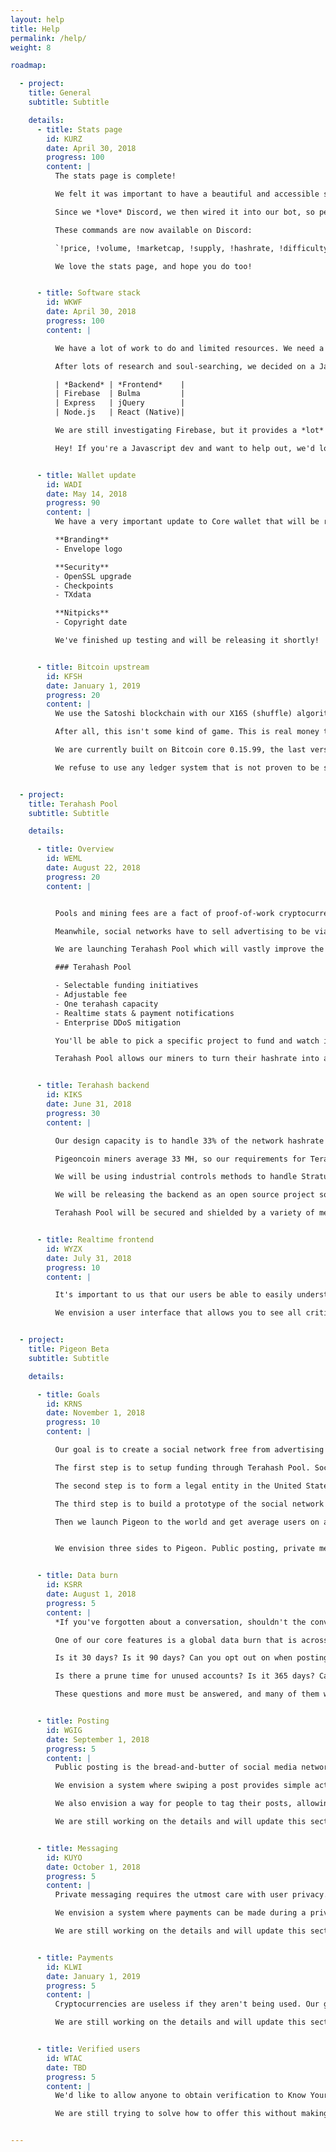```yaml
---
layout: help
title: Help
permalink: /help/
weight: 8

roadmap:

  - project:
    title: General
    subtitle: Subtitle

    details:
      - title: Stats page
        id: KURZ
        date: April 30, 2018
        progress: 100
        content: |
          The stats page is complete!

          We felt it was important to have a beautiful and accessible stats page to help everyone understand the market and our blockchain. In order to deploy this system, we had to first design and build an API server to collect and deliver all the nitty gritty datapoints we collect from exchanges and our block explorer.

          Since we *love* Discord, we then wired it into our bot, so people can ~~spam #general~~ check stats easily.

          These commands are now available on Discord:

          `!price, !volume, !marketcap, !supply, !hashrate, !difficulty, !blocktime, !retarget`

          We love the stats page, and hope you do too!


      - title: Software stack
        id: WKWF
        date: April 30, 2018
        progress: 100
        content: |

          We have a lot of work to do and limited resources. We need a software stack that allows us to build Terahash Pool and the Pigeon social network. We will need bespoke backends, web apps, desktop apps, and mobile apps. It all needs be blazing fast and work in realtime.

          After lots of research and soul-searching, we decided on a Javascript stack. This allows us to focus on one language, giving us more time to master frameworks and libraries.

          | *Backend* | *Frontend*    |
          | Firebase  | Bulma         |
          | Express   | jQuery        |
          | Node.js   | React (Native)|

          We are still investigating Firebase, but it provides a *lot* of advantages to a small team with big ideas, especially if we want stupid-fast realtime data that syncs and performs for a worldwide audience.

          Hey! If you're a Javascript dev and want to help out, we'd love to hear from you!


      - title: Wallet update
        id: WADI
        date: May 14, 2018
        progress: 90
        content: |
          We have a very important update to Core wallet that will be released shortly.

          **Branding**
          - Envelope logo

          **Security**
          - OpenSSL upgrade
          - Checkpoints
          - TXdata

          **Nitpicks**
          - Copyright date

          We've finished up testing and will be releasing it shortly!


      - title: Bitcoin upstream
        id: KFSH
        date: January 1, 2019
        progress: 20
        content: |
          We use the Satoshi blockchain with our X16S (shuffle) algorithm, one minute blocks, and 5000 PGN block rewards. Everything else is pure Satoshi. This is deliberate. We strongly believe that it is arrogant to use custom systems for a public cryptocurrency ledger. The Satoshi blockchain has nine years of battle-hardened security built in.

          After all, this isn't some kind of game. This is real money that belongs to real people.

          We are currently built on Bitcoin core 0.15.99, the last version before Bitcoin team released SegWit in revision 0.16.00. It is our duty to merge these and future updates with our core source. This is important because it will keep us up to date with critical technology and most importantly, security.

          We refuse to use any ledger system that is not proven to be secure.


  - project:
    title: Terahash Pool
    subtitle: Subtitle

    details:

      - title: Overview
        id: WEML
        date: August 22, 2018
        progress: 20
        content: |


          Pools and mining fees are a fact of proof-of-work cryptocurrencies. What if those fees were an investment?

          Meanwhile, social networks have to sell advertising to be viable. What if miners could effortlessly support a social network free from advertising or paid accounts?

          We are launching Terahash Pool which will vastly improve the mining experience, add value to Pigeoncoin, and give us the funds we need to achieve our goals.

          ### Terahash Pool

          - Selectable funding initiatives
          - Adjustable fee
          - One terahash capacity
          - Realtime stats & payment notifications
          - Enterprise DDoS mitigation

          You'll be able to pick a specific project to fund and watch it fill up with coins. You will have access to notifications and realtime data. Our fee will not exceed 1%. If you want to donate more, and we suspect many of our miners will, then you'll be able to adjust your fee at any time.

          Terahash Pool allows our miners to turn their hashrate into a voice in the project. It also gives us a unique funding mechanism that will separate us from all the previous attempts to create a robust social network.


      - title: Terahash backend
        id: KIKS
        date: June 31, 2018
        progress: 30
        content: |

          Our design capacity is to handle 33% of the network hashrate for the next year without scaling. Looking at the hashrate growth of other similar coins, we set our design capacity to one terahash.

          Pigeoncoin miners average 33 MH, so our requirements for Terahash Pool is 30,000 simultaneous connections. We will be handling this with clustering on scalable cloud servers. These servers will keep users up to date through a realtime database that delivers stats and payment information instantly.

          We will be using industrial controls methods to handle Stratum difficulty for each mining connection. This will cut down on Stratum spam and make it easier to handle 30k connections while negating the need for miners to adjust their initial settings manually.

          We will be releasing the backend as an open source project so others may add features and create a vibrant, easy to use, community pool system.

          Terahash Pool will be secured and shielded by a variety of methods, ranging from bandwidth oversubscription to the use of a global content delivery network. This ship is going to be seaworthy.


      - title: Realtime frontend
        id: WYZX
        date: July 31, 2018
        progress: 10
        content: |

          It's important to us that our users be able to easily understand the projects they are donating to, the status of their payments, and the benefits of mining with us. Everyone should be able to select how much of their mining revenue should be invested into each project.

          We envision a user interface that allows you to see all critical mining information and payment status at a glance, and allow you to browse through the projects that need funding. From there you can choose how much you want to invest, and which projects are most important to you. The progress of each funding initiative will update in realtime so you can watch the mining community bring community goals to fruition.


  - project:
    title: Pigeon Beta
    subtitle: Subtitle

    details:

      - title: Goals
        id: KRNS
        date: November 1, 2018
        progress: 10
        content: |

          Our goal is to create a social network free from advertising and premium accounts. This is a huge undertaking and we are considering the stages thoughtfully and acting deliberately to achieve these goals.

          The first step is to setup funding through Terahash Pool. Social network privacy is directly related to the funding mechanism of the social network, and this method of funding will ensure that we can operate without ever needing to sell user data.

          The second step is to form a legal entity in the United States so that we may be compliant with all regulations. This entity will be structured in such a way that we can bring on critical investors, especially those with experience operating networks at scale.

          The third step is to build a prototype of the social network and select community members to participate in our beta. We will be using this beta to hone our social network into something truly amazing.

          Then we launch Pigeon to the world and get average users on a platform which behind the scenes is fueled by a blockchain network.


          We envision three sides to Pigeon. Public posting, private messaging, and payments. We will prove our dedication to privacy by having a global data burn on the network.


      - title: Data burn
        id: KSRR
        date: August 1, 2018
        progress: 5
        content: |
          *If you've forgotten about a conversation, shouldn't the conversation be forgotten?*

          One of our core features is a global data burn that is across the entire social network. This is a complicated problem when it comes to user experience, since people generally don't expect their stuff to disappear online. That said, we truly believe that this will be a paradigm shift for online services, so its important to get it right.

          Is it 30 days? Is it 90 days? Can you opt out on when posting publicly? Can you opt out when messaging? Can you opt out on a single item?

          Is there a prune time for unused accounts? Is it 365 days? Can you recover a user with wallet mnemonic keys?

          These questions and more must be answered, and many of them will likely be answered by our users during Pigeon Beta.


      - title: Posting
        id: WGIG
        date: September 1, 2018
        progress: 5
        content: |
          Public posting is the bread-and-butter of social media networks. We want people to be able to socialize in public groups easily.

          We envision a system where swiping a post provides simple actions relating to the social process... reactions, hide, share and so on.

          We also envision a way for people to tag their posts, allowing people to access a topic and comment with others in realtime.

          We are still working on the details and will update this section as we progress.


      - title: Messaging
        id: KUYO
        date: October 1, 2018
        progress: 5
        content: |
          Private messaging requires the utmost care with user privacy. All private messages should have end-to-end encryption.

          We envision a system where payments can be made during a private message with ease.

          We are still working on the details and will update this section as we progress.


      - title: Payments
        id: KLWI
        date: January 1, 2019
        progress: 5
        content: |
          Cryptocurrencies are useless if they aren't being used. Our goal is to provide a Pigeoncoin (PGN) payments platform that is accessible to anyone. We envision a wallet system built into the social network that is easy to use and easy to obtain PGN.

          We are still working on the details and will update this section as we progress.


      - title: Verified users
        id: WTAC
        date: TBD
        progress: 5
        content: |
          We'd like to allow anyone to obtain verification to Know Your Customer standards. We believe this should be available to anyone, not just people of public interest.

          We are still trying to solve how to offer this without making a premium user tier and will update this section as we progress.


---
```

